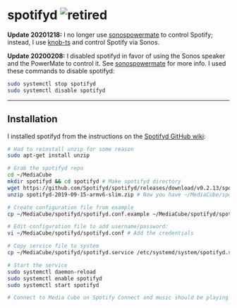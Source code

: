 # spotifyd ![retired](https://img.shields.io/badge/-retired-lightgrey)

**Update 20201218:** I no longer use [sonospowermate](../sonospowermate) to control Spotify; instead, I use [knob-ts](../knob-ts) and control Spotify via Sonos.

**Update 20200208:** I disabled spotifyd in favor of using the Sonos speaker and the PowerMate to control it. See [sonospowermate](../sonospowermate/) for more info. I used these commands to disable spotifyd:

```bash
sudo systemctl stop spotifyd
sudo systemctl disable spotifyd
```

---

## Installation

I installed spotifyd from the instructions on the [Spotifyd GitHub wiki](https://github.com/Spotifyd/spotifyd/wiki/Installing-on-a-Raspberry-Pi):

```bash
# Had to reinstall unzip for some reason
sudo apt-get install unzip

# Grab the spotifyd repo
cd ~/MediaCube
mkdir spotifyd && cd spotifyd # Make spotifyd directory
wget https://github.com/Spotifyd/spotifyd/releases/download/v0.2.13/spotifyd-2019-09-15-armv6-slim.zip
unzip spotifyd-2019-09-15-armv6-slim.zip # Now you have ~/MediaCube/spotifyd/spotifyd available

# Create configuration file from example
cp ~/MediaCube/spotifyd/spotifyd.conf.example ~/MediaCube/spotifyd/spotifyd.conf

# Edit configuration file to add username/password:
vi ~/MediaCube/spotifyd/spotifyd.conf # Add the credentials

# Copy service file to system
cp ~/MediaCube/spotifyd/spotifyd.service /etc/systemd/system/spotifyd.service

# Start the service
sudo systemctl daemon-reload
sudo systemctl enable spotifyd
sudo systemctl start spotifyd

# Connect to Media Cube on Spotify Connect and music should be playing
```
